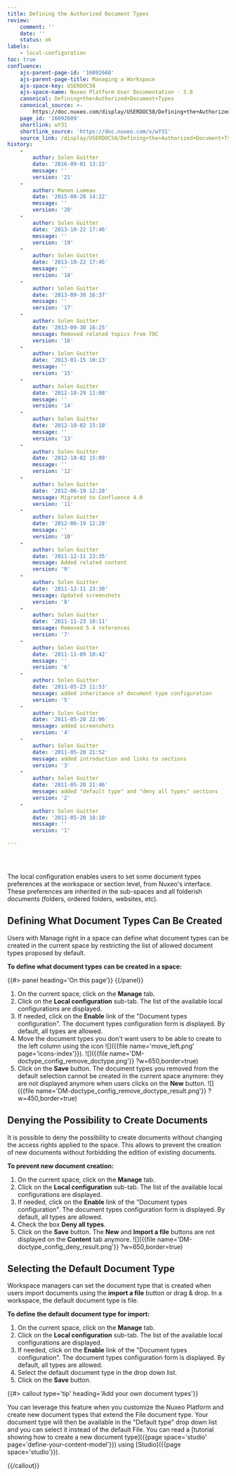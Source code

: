 ```yaml
---
title: Defining the Authorized Document Types
review:
    comment: ''
    date: ''
    status: ok
labels:
    - local-configuration
toc: true
confluence:
    ajs-parent-page-id: '16092668'
    ajs-parent-page-title: Managing a Workspace
    ajs-space-key: USERDOC58
    ajs-space-name: Nuxeo Platform User Documentation - 5.8
    canonical: Defining+the+Authorized+Document+Types
    canonical_source: >-
        https://doc.nuxeo.com/display/USERDOC58/Defining+the+Authorized+Document+Types
    page_id: '16092609'
    shortlink: wY31
    shortlink_source: 'https://doc.nuxeo.com/x/wY31'
    source_link: /display/USERDOC58/Defining+the+Authorized+Document+Types
history:
    - 
        author: Solen Guitter
        date: '2016-09-01 13:22'
        message: ''
        version: '21'
    - 
        author: Manon Lumeau
        date: '2015-08-28 14:22'
        message: ''
        version: '20'
    - 
        author: Solen Guitter
        date: '2013-10-22 17:46'
        message: ''
        version: '19'
    - 
        author: Solen Guitter
        date: '2013-10-22 17:45'
        message: ''
        version: '18'
    - 
        author: Solen Guitter
        date: '2013-09-30 16:37'
        message: ''
        version: '17'
    - 
        author: Solen Guitter
        date: '2013-09-30 16:25'
        message: Removed related topics from TOC
        version: '16'
    - 
        author: Solen Guitter
        date: '2013-01-15 10:13'
        message: ''
        version: '15'
    - 
        author: Solen Guitter
        date: '2012-10-29 11:08'
        message: ''
        version: '14'
    - 
        author: Solen Guitter
        date: '2012-10-02 15:10'
        message: ''
        version: '13'
    - 
        author: Solen Guitter
        date: '2012-10-02 15:09'
        message: ''
        version: '12'
    - 
        author: Solen Guitter
        date: '2012-06-19 12:28'
        message: Migrated to Confluence 4.0
        version: '11'
    - 
        author: Solen Guitter
        date: '2012-06-19 12:28'
        message: ''
        version: '10'
    - 
        author: Solen Guitter
        date: '2011-12-11 23:35'
        message: Added related content
        version: '9'
    - 
        author: Solen Guitter
        date: '2011-12-11 23:30'
        message: Updated screenshots
        version: '8'
    - 
        author: Solen Guitter
        date: '2011-11-23 10:11'
        message: Removed 5.4 references
        version: '7'
    - 
        author: Solen Guitter
        date: '2011-11-09 10:42'
        message: ''
        version: '6'
    - 
        author: Solen Guitter
        date: '2011-05-23 11:53'
        message: added inheritance of document type configuration
        version: '5'
    - 
        author: Solen Guitter
        date: '2011-05-20 22:06'
        message: added screenshots
        version: '4'
    - 
        author: Solen Guitter
        date: '2011-05-20 21:52'
        message: added introduction and links to sections
        version: '3'
    - 
        author: Solen Guitter
        date: '2011-05-20 21:46'
        message: added "default type" and "deny all types" sections
        version: '2'
    - 
        author: Solen Guitter
        date: '2011-05-20 18:10'
        message: ''
        version: '1'

---
```

<div class="row"><div class="column medium-8">

&nbsp;

The local configuration enables users to set some document types preferences at the workspace or section level, from Nuxeo's interface. These preferences are inherited in the sub-spaces and all folderish documents (folders, ordered folders, websites, etc).

## Defining What Document Types Can Be Created

Users with Manage right in a space can define what document types can be created in the current space by restricting the list of allowed document types proposed by default.

**To define what document types can be created in a space:**

</div><div class="column medium-4">{{#> panel heading='On this page'}} {{/panel}}</div></div>

1.  On the current space, click on the **Manage** tab.
2.  Click on the **Local configuration** sub-tab.
    The list of the available local configurations are displayed.
3.  If needed, click on the **Enable** link of the "Document types configuration".
    The document types configuration form is displayed. By default, all types are allowed.
4.  Move the document types you don't want users to be able to create to the left column using the icon ![]({{file name='move_left.png' page='icons-index'}}).
    ![]({{file name='DM-doctype_config_remove_doctype.png'}} ?w=650,border=true)
5.  Click on the **Save** button.
    The document types you removed from the default selection cannot be created in the current space anymore: they are not displayed anymore when users clicks on the **New** button.
    ![]({{file name='DM-doctype_config_remove_doctype_result.png'}} ?w=450,border=true)

## Denying the Possibility to Create Documents

It is possible to deny the possibility to create documents without changing the access rights applied to the space. This allows to prevent the creation of new documents without forbidding the edition of existing documents.

**To prevent new document creation:**

1.  On the current space, click on the **Manage** tab.
2.  Click on the **Local configuration** sub-tab.
    The list of the available local configurations are displayed.
3.  If needed, click on the **Enable** link of the "Document types configuration".
    The document types configuration form is displayed. By default, all types are allowed.
4.  Check the box **Deny all types**.
5.  Click on the **Save** button.
    The **New** and **Import a file** buttons are not displayed on the **Content** tab anymore.
    ![]({{file name='DM-doctype_config_deny_result.png'}} ?w=650,border=true)

## Selecting the Default Document Type

Workspace managers can set the document type that is created when users import documents using the **import a file** button or drag & drop. In a workspace, the default document type is file.

**To define the default document type for import:**

1.  On the current space, click on the **Manage** tab.
2.  Click on the **Local configuration** sub-tab.
    The list of the available local configurations are displayed.
3.  If needed, click on the **Enable** link of the "Document types configuration".
    The document types configuration form is displayed. By default, all types are allowed.
4.  Select the default document type in the drop down list.
5.  Click on the **Save** button.

{{#> callout type='tip' heading='Add your own document types'}}

You can leverage this feature when you customize the Nuxeo Platform and create new document types that extend the File document type. Your document type will then be available in the "Default type" drop down list and you can select it instead of the default File. You can read a [tutorial showing how to create a new document type]({{page space='studio' page='define-your-content-model'}}) using [Studio]({{page space='studio'}}).

{{/callout}}

&nbsp;

&nbsp;